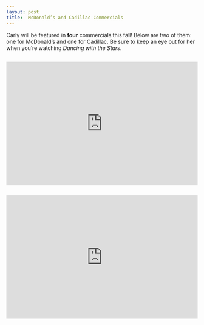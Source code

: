 ```yaml
---
layout: post
title:  McDonald’s and Cadillac Commercials
---
```


Carly will be featured in **four** commercials this fall!  Below are two of them: one for McDonald’s and one for Cadillac.  Be sure to keep an eye out for her when you’re watching *Dancing with the Stars*.

<div style="position:relative;width:100%;padding-top:56.25%;padding-bottom:40px;margin:2em 0;">
<iframe style="position:absolute;top:0;right:0;left:0;bottom:0;width:100%;height:100%;" src="https://www.youtube.com/embed/eKxHYZhrqYk" frameborder="0" allowfullscreen></iframe>
</div>

<div style="position:relative;width:100%;padding-top:56.25%;padding-bottom:40px;margin:2em 0;">
  <iframe style="position:absolute;top:0;right:0;left:0;bottom:0;width:100%;height:100%;" src="https://www.ispot.tv/share/AMRo" frameborder="0" scrolling="no" allowfullscreen=""></iframe>
</div>
